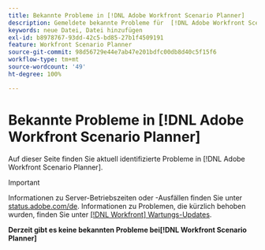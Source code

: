 ```yaml
---
title: Bekannte Probleme in [!DNL Adobe Workfront Scenario Planner]
description: Gemeldete bekannte Probleme für  [!DNL Adobe Workfront Scenario Planner]
keywords: neue Datei, Datei hinzufügen
exl-id: b8978767-93dd-42c5-bd85-27b1f4509191
feature: Workfront Scenario Planner
source-git-commit: 98d56729e44e7ab47e201bdfc00db8d40c5f15f6
workflow-type: tm+mt
source-wordcount: '49'
ht-degree: 100%

---
```


# Bekannte Probleme in [!DNL Adobe Workfront Scenario Planner]

Auf dieser Seite finden Sie aktuell identifizierte Probleme in [!DNL Adobe Workfront Scenario Planner].

>[!IMPORTANT]
>
>Informationen zu Server-Betriebszeiten oder -Ausfällen finden Sie unter [status.adobe.com/de](https://status.adobe.com/de). Informationen zu Problemen, die kürzlich behoben wurden, finden Sie unter [[!DNL Workfront] Wartungs-Updates](../maintenance/current-updates.md).

**Derzeit gibt es keine bekannten Probleme bei[!DNL Workfront Scenario Planner]**
<!--


-->
